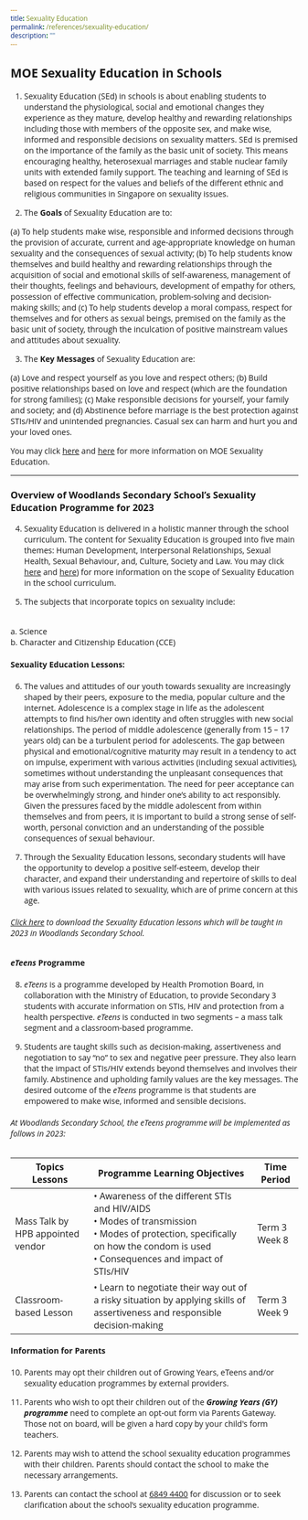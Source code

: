 ```yaml
---
title: Sexuality Education
permalink: /references/sexuality-education/
description: ""
---
```

<style type="text/css">
@import url('https://fonts.googleapis.com/css2?family=Open+Sans&display=swap');  

body, * { font-family: 'Open Sans', sans-serif !important; }
.bp-container h1 { letter-spacing: normal !important; font-weight: 300 !important;}
</style>

## MOE Sexuality Education in Schools

1) Sexuality Education (SEd) in schools is about enabling students to understand the physiological, social and emotional changes they experience as they mature, develop healthy and rewarding relationships including those with members of the opposite sex, and make wise, informed and responsible decisions on sexuality matters. SEd is premised on the importance of the family as the basic unit of society. This means encouraging healthy, heterosexual marriages and stable nuclear family units with extended family support. The teaching and learning of SEd is based on respect for the values and beliefs of the different ethnic and religious communities in Singapore on sexuality issues.


2) The **Goals** of Sexuality Education are to:

(a) To help students make wise, responsible and informed decisions through the provision of accurate, current and age-appropriate knowledge on human sexuality and the consequences of sexual activity;
(b) To help students know themselves and build healthy and rewarding relationships through the acquisition of social and emotional skills of self-awareness, management of their thoughts, feelings and behaviours, development of empathy for others, possession of effective communication, problem-solving and decision-making skills; and
(c) To help students develop a moral compass, respect for themselves and for others as sexual beings, premised on the family as the basic unit of society, through the inculcation of positive mainstream values and attitudes about sexuality.

3) The **Key Messages** of Sexuality Education are:

(a) Love and respect yourself as you love and respect others;
(b) Build positive relationships based on love and respect (which are the foundation for strong families);
(c) Make responsible decisions for yourself, your family and society; and
(d) Abstinence before marriage is the best protection against STIs/HIV and unintended pregnancies. Casual sex can harm and hurt you and your loved ones.

You may click [here](https://go.gov.sg/moe-sexuality-education) and  [here](https://go.gov.sg/moe-sexuality-education) for more information on MOE Sexuality Education.

---

### Overview of Woodlands Secondary School’s Sexuality Education Programme for 2023

4)  Sexuality Education is delivered in a holistic manner through the school curriculum. The content for Sexuality Education is grouped into five main themes: Human Development, Interpersonal Relationships, Sexual Health, Sexual Behaviour, and, Culture, Society and Law. You may click [here](https://go.gov.sg/moe-sexuality-education-scope) and [here](https://www.moe.gov.sg/programmes/sexuality-education/scope-and-teaching-approach)) for more information on the scope of Sexuality Education in the school curriculum.

5) The subjects that incorporate topics on sexuality include:
<br>
a. Science <br>
b. Character and Citizenship Education (CCE)

#### Sexuality Education Lessons:

6)  The values and attitudes of our youth towards sexuality are increasingly shaped by their peers, exposure to the media, popular culture and the internet. Adolescence is a complex stage in life as the adolescent attempts to find his/her own identity and often struggles with new social relationships. The period of middle adolescence (generally from 15 – 17 years old) can be a turbulent period for adolescents. The gap between physical and emotional/cognitive maturity may result in a tendency to act on impulse, experiment with various activities (including sexual activities), sometimes without understanding the unpleasant consequences that may arise from such experimentation. The need for peer acceptance can be overwhelmingly strong, and hinder one’s ability to act responsibly. Given the pressures faced by the middle adolescent from within themselves and from peers, it is important to build a strong sense of self-worth, personal conviction and an understanding of the possible consequences of sexual behaviour.

7)  Through the Sexuality Education lessons, secondary students will have the opportunity to develop a positive self-esteem, develop their character, and expand their understanding and repertoire of skills to deal with various issues related to sexuality, which are of prime concern at this age.

###### [Click here](/files/Sexuality%20Education/2023%20sexuality%20eduaction%20lessons%20in%20cce.pdf) to download the Sexuality Education lessons which will be taught in 2023 in Woodlands Secondary School. 

#### _eTeens_ Programme

8)  _eTeens_ is a programme developed by Health Promotion Board, in collaboration with the Ministry of Education, to provide Secondary 3 students with accurate information on STIs, HIV and protection from a health perspective. _eTeens_ is conducted in two segments – a mass talk segment and a classroom-based programme.

9)  Students are taught skills such as decision-making, assertiveness and negotiation to say “no” to sex and negative peer pressure. They also learn that the impact of STIs/HIV extends beyond themselves and involves their family. Abstinence and upholding family values are the key messages. The desired outcome of the _eTeens_ programme is that students are empowered to make wise, informed and sensible decisions.

###### At Woodlands Secondary School, the _eTeens_ programme will be implemented as follows in 2023:

| Topics <br> Lessons | Programme Learning Objectives | Time Period |
|--- |--- |--- |
|Mass Talk by HPB appointed vendor  | •	Awareness of the different STIs and HIV/AIDS <br>•	Modes of transmission <br>•	Modes of protection, specifically on how the condom is used <br>•	Consequences and impact of STIs/HIV | Term 3 Week 8 | 
| Classroom-based Lesson | •	Learn to negotiate their way out of a risky situation by applying skills of assertiveness and responsible decision-making | Term 3 Week 9 | 

#### Information for Parents

10)  Parents may opt their children out of Growing Years, eTeens and/or sexuality education programmes by external providers.

11)  Parents who wish to opt their children out of the ***Growing Years (GY) programme*** need to complete an opt-out form via Parents Gateway. Those not on board, will be given a hard copy by your child's form teachers.

12)  Parents may wish to attend the school sexuality education programmes with their children. Parents should contact the school to make the necessary arrangements.

13)  Parents can contact the school at [6849 4400](tel:68494400) for discussion or to seek clarification about the school’s sexuality education programme.